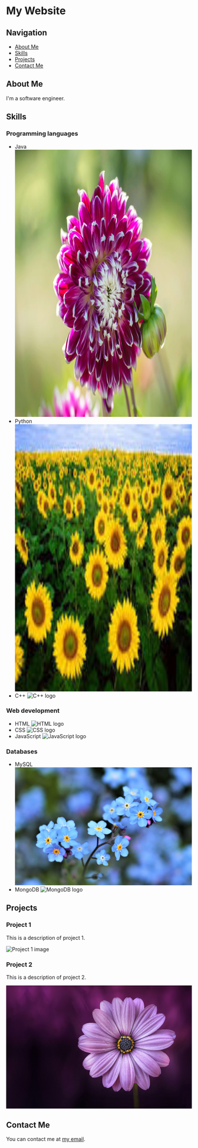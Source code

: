 # My Website

## Navigation

- [About Me](#about-me)
- [Skills](#skills)
- [Projects](#projects)
- [Contact Me](#contact-me)

## About Me

<p>I'm a software engineer.</p>

## Skills

### Programming languages

- Java
  <img src="flow1.jpg" width="725" height="725" alt="Java logo" />
- Python
  <img src="flow2.jpg" width="725" height="725" alt="Python logo" />
- C++
  <img src="https://upload.wikimedia.org/wikipedia/commons/thumb/1/18/ISO_C%2B%2B_Logo.svg/1200px-ISO_C%2B%2B_Logo.svg.png" alt="C++ logo" />

### Web development

- HTML
  <img src="https://www.w3.org/html/logo/downloads/HTML5_Badge_512.png" alt="HTML logo" />
- CSS
  <img src="https://cdn.pixabay.com/photo/2017/08/05/11/16/logo-2582748_960_720.png" alt="CSS logo" />
- JavaScript
  <img src="https://upload.wikimedia.org/wikipedia/commons/thumb/6/6a/JavaScript-logo.png/480px-JavaScript-logo.png" alt="JavaScript logo" />

### Databases

- MySQL
  <img src="https://github.com/rafaelzaaz/pol123/blob/main/flow3.jpg" alt="MySQL logo" />
- MongoDB
  <img src="https://webassets.mongodb.com/_com_assets/cms/mongodb_logo1-76twgcu2dm.png" alt="MongoDB logo" />

## Projects

### Project 1

<p>This is a description of project 1.</p>
<img src="https://via.placeholder.com/150" alt="Project 1 image" />

### Project 2

<p>This is a description of project 2.</p>
<img src="https://github.com/rafaelzaaz/pol123/blob/main/flow4.jpg" alt="Project 2 image" />

## Contact Me

<p>You can contact me at <a href="mailto:myemail@example.com">my email</a>.</p>
